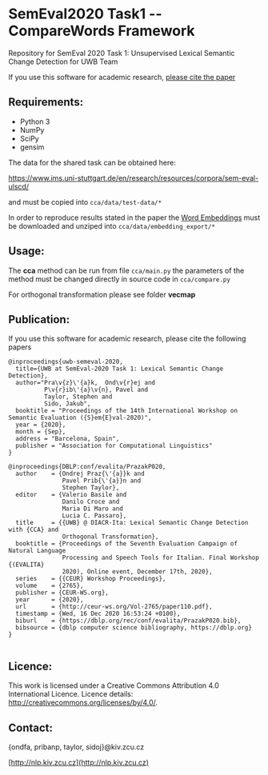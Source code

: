 # SemEval2020 Task1 -- CompareWords Framework
Repository for SemEval 2020 Task 1: Unsupervised Lexical Semantic Change Detection for UWB Team

If you use this software for academic research, [please cite the paper](#publication)

Requirements:
--------
- Python 3
- NumPy
- SciPy
- gensim

The data for the shared task can be obtained here:

https://www.ims.uni-stuttgart.de/en/research/resources/corpora/sem-eval-ulscd/

and must be copied into `cca/data/test-data/*`

In order to reproduce results stated in the paper the  [Word Embeddings](https://drive.google.com/drive/folders/1LQ1_Lp-rDAlFy9PpNM4tTnEKFFoY_Ztb?usp=sharing) must be downloaded and unziped into `cca/data/embedding_export/*`

Usage:
--------
The **cca** method can be run from file 
`cca/main.py` the parameters of the method must be changed directly in source code in `cca/compare.py`

For orthogonal transformation please see folder **vecmap**

Publication:
--------

If you use this software for academic research, please cite the following papers

```
@inproceedings{uwb-semeval-2020,
  title={UWB at SemEval-2020 Task 1: Lexical Semantic Change Detection},
  author="Pra\v{z}\'{a}k,  Ond\v{r}ej and
          P\v{r}ib\'{a}\v{n}, Pavel and
          Taylor, Stephen and
          Sido, Jakub",
  booktitle = "Proceedings of the 14th International Workshop on Semantic Evaluation ({S}em{E}val-2020)",
  year = {2020},
  month = {Sep},
  address = "Barcelona, Spain",
  publisher = "Association for Computational Linguistics"
}

@inproceedings{DBLP:conf/evalita/PrazakP020,
  author    = {Ondrej Praz{\'{a}}k and
               Pavel Prib{\'{a}}n and
               Stephen Taylor},
  editor    = {Valerio Basile and
               Danilo Croce and
               Maria Di Maro and
               Lucia C. Passaro},
  title     = {{UWB} @ DIACR-Ita: Lexical Semantic Change Detection with {CCA} and
               Orthogonal Transformation},
  booktitle = {Proceedings of the Seventh Evaluation Campaign of Natural Language
               Processing and Speech Tools for Italian. Final Workshop {(EVALITA}
               2020), Online event, December 17th, 2020},
  series    = {{CEUR} Workshop Proceedings},
  volume    = {2765},
  publisher = {CEUR-WS.org},
  year      = {2020},
  url       = {http://ceur-ws.org/Vol-2765/paper110.pdf},
  timestamp = {Wed, 16 Dec 2020 16:53:24 +0100},
  biburl    = {https://dblp.org/rec/conf/evalita/PrazakP020.bib},
  bibsource = {dblp computer science bibliography, https://dblp.org}
}


```

Licence:
--------
This work is licensed under a Creative Commons Attribution 4.0 International Licence. Licence
details: http://creativecommons.org/licenses/by/4.0/.

Contact:
--------
{ondfa, pribanp, taylor, sidoj}@kiv.zcu.cz

[http://nlp.kiv.zcu.cz](http://nlp.kiv.zcu.cz)
